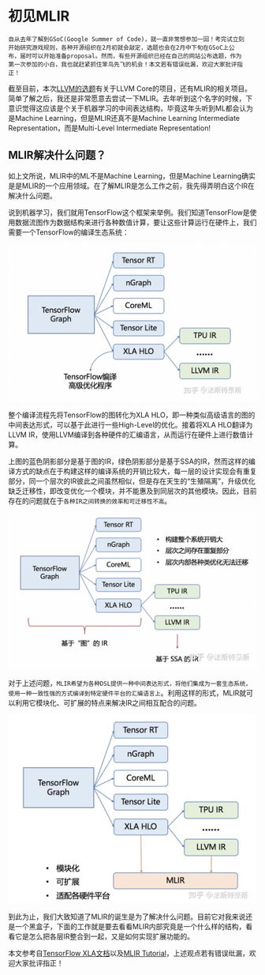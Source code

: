 # 初见MLIR
    自从去年了解到GSoC(Google Summer of Code)，就一直非常想参加一回！考完试立刻
    开始研究游戏规则，各种开源组织在2月初就会敲定，选题也会在2月中下旬在GSoC上公
    布，届时可以开始准备proposal。然而，有些开源组织已经在自己的网站公布选题，作为
    第一次参加的小白，我也就赶紧抓住笨鸟先飞的机会！本文若有错误纰漏，欢迎大家批评指
    正！

截至目前，本次[LLVM的选题](https://llvm.org/OpenProjects.html)有关于LLVM Core的项目，还有MLIR的相关项目。简单了解之后，我还是非常愿意去尝试一下MLIR。去年听到这个名字的时候，下意识觉得这应该是个关于机器学习的中间表达结构，毕竟这年头听到ML都会认为是Machine Learning，但是MLIR还真不是Machine Learning Intermediate Representation，而是Multi-Level Intermediate Representation!

## MLIR解决什么问题？
如上文所说，MLIR中的ML不是Machine Learning，但是Machine Learning确实是是MLIR的一个应用领域。在了解MLIR是怎么工作之前，我先得弄明白这个IR在解决什么问题。

说到机器学习，我们就用TensorFlow这个框架来举例。我们知道TensorFlow是使用数据流图作为数据结构来进行各种数值计算，要让这些计算运行在硬件上，我们需要一个TensorFlow的编译生态系统：

![](../images/First_sight_on_MLIR_1.png)

整个编译流程先将TensorFlow的图转化为XLA HLO，即一种类似高级语言的图的中间表达形式，可以基于此进行一些High-Level的优化。接着将XLA HLO翻译为LLVM IR，使用LLVM编译到各种硬件的汇编语言，从而运行在硬件上进行数值计算。

上图的蓝色阴影部分是基于图的IR，绿色阴影部分是基于SSA的IR，然而这样的编译方式的缺点在于构建这样的编译系统的开销比较大，每一层的设计实现会有重复部分，同一个层次的IR彼此之间虽然相似，但是存在天生的“生殖隔离”，升级优化缺乏迁移性，即改变优化一个模块，并不能惠及到同层次的其他模块。因此，目前存在的问题就在于`各种IR之间转换的效率和可迁移性不高`。

![](../images/First_sight_on_MLIR_2.png)

对于上述问题，`MLIR希望为各种DSL提供一种中间表达形式，将他们集成为一套生态系统，使用一种一致性强的方式编译到特定硬件平台的汇编语言上`。利用这样的形式，MLIR就可以利用它模块化、可扩展的特点来解决IR之间相互配合的问题。

![](../images/First_sight_on_MLIR_3.png)

到此为止，我们大致知道了MLIR的诞生是为了解决什么问题。目前它对我来说还是一个黑盒子，下面的工作就是要去看看MLIR内部究竟是一个什么样的结构，看看它是怎么把各层IR整合到一起，又是如何实现扩展功能的。

本文参考自[TensorFlow XLA文档](https://www.tensorflow.org/xla)以及[MLIR Tutorial](http://www.cs.utah.edu/~mhall/mlir4hpc/pienaar-MLIR-Tutorial.pdf)，上述观点若有错误纰漏，欢迎大家批评指正！